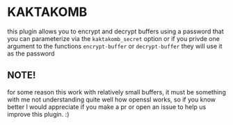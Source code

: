 # KAKTAKOMB

this plugin allows you to encrypt and decrypt buffers using a password that you can parameterize via the
`kaktakomb_secret` option or if you privde one argument to the functions `encrypt-buffer` or `decrypt-buffer`
they will use it as the password

## NOTE!

for some reason this work with relatively small buffers, it must be something
with me not understanding quite well how openssl works, so if you know better
I would appreciate if you make a pr or open an issue to help us improve this
plugin. :)
